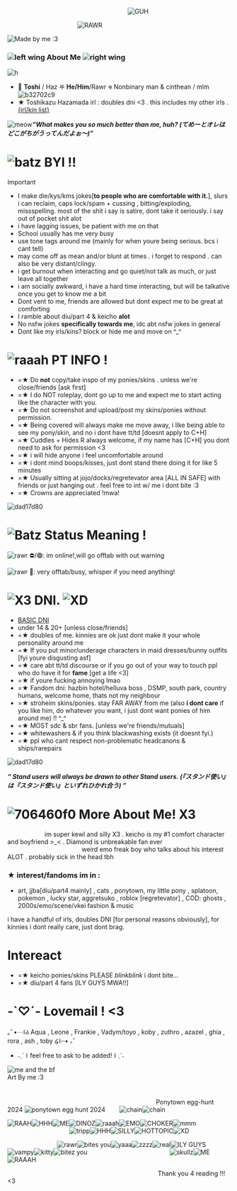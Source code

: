                                                                 ![GUH](https://rock.ju.mp/assets/images/gallery01/2c76af8f.png?v=f29541da)

            ![RAWR](https://64.media.tumblr.com/4cb467adf5421494a6c4929f7a6db8fd/166344cc9954bba2-e0/s540x810/727da5780341da9e1ec4a751d5960f55ac0604d6.gifv)

![Made by me :3](https://media.discordapp.net/attachments/1086954357091745812/1199661463057473577/Untitled394_20240124182423.png?ex=665e430d&is=665cf18d&hm=a0f3abe2f8cb124f70a4630a08da041dbf294f8c681f58aadf7ccd24f20b61e6&=&format=webp&quality=lossless&width=1025&height=342)
### ![left wing](https://cdn.discordapp.com/attachments/1086954357091745812/1199669554817802281/Untitled395_20240124185809.png?ex=665e4a96&is=665cf916&hm=6e04b26a25d12f01af873992e6824fa7a2ef23d37899379f00a81079011861b6&) About Me ![right wing](https://cdn.discordapp.com/attachments/1086954357091745812/1199669548375359609/Untitled395_20240124185806.png?ex=665e4a95&is=665cf915&hm=2a8e5f37e3b7248cf87106e206aa90bfee6839509a2ac02b2511233ed0cb8527&)
![h](https://ponytown.ju.mp/assets/images/gallery10/6c60ac99.gif?v=f5d952f9)
  - 🦴 **Toshi** / Haz  𖤐 **He/Him**/Rawr 𖦹 Nonbinary man & cinthean / mlm ![b32702c9](https://wilardo.crd.co/assets/images/gallery14/ec2291ee.gif?v=ee8a995d)
  - ★ Toshikazu Hazamada irl : doubles dni <3 . this includes my other irls . [{irl/kin list}](https://rentry.co/VampToshikazu)

![meow](https://static.jojowiki.com/images/thumb/d/d7/latest/20200305143107/Hazamada_personality.gif/250px-Hazamada_personality.gif)***“What makes you so much better than me, huh? (てめーとオレはどこがちがうってんだよぉ～)”***
# ![batz](https://rock.ju.mp/assets/images/gallery13/4fde9133.gif?v=f29541da) **BYI** !!
> [!IMPORTANT] 
> -  I make die/kys/kms jokes[**to people who are comfortable with it.**], slurs i can reclaim, caps lock/spam + cussing , bitting/exploding, missspelling. most of the shit i say is satire, dont take it seriously. i say out of pocket shit alot
> -  i have lagging issues, be patient with me on that
> -  School usually has me very busy
> -  use tone tags around me (mainly for when youre being serious. bcs i cant tell) 
> -  may come off as mean and/or blunt at times . i forget to respond . can also be very distant/clingy.
> -  i get burnout when interacting and go quiet/not talk as much, or just leave all together
> -  i am socially awkward, i have a hard time interacting, but will be talkative once you get to know me a bit
> -  Dont vent to me, friends are allowed but dont expect me to be great at comforting
> -  I ramble about diu/part 4 & keicho **alot**
> -  No nsfw jokes **specifically towards me**, idc abt nsfw jokes in general
> -  Dont like my irls/kins? block or hide me and move on ^_^

# ![raaah](https://rock.ju.mp/assets/images/gallery17/d2d652b5.png?v=f29541da) PT INFO !
- =★ Do **not** copy/take inspo of my ponies/skins . unless we're close/friends [ask first]
- =★ I do NOT roleplay, dont go up to me and expect me to start acting like the character with you.
- =★ Do not screenshot and upload/post my skins/ponies without permission.
- =★ Being covered will always make me move away, i like being able to see my pony/skin, and no i dont have tt/td [doesnt apply to C+H]
- =★ Cuddles + Hides R always welcome, if my name has [C+H] you dont need to ask for permission <3
- =★ i will hide anyone i feel uncomfortable around
- =★ i dont mind boops/kisses, just dont stand there doing it for like 5 minutes
- =★ Usually sitting at jojo/docks/regretevator area [ALL IN SAFE] with friends or just hanging out . feel free to int w/ me i dont bite :3
- =★ Crowns are appreciated !mwa!

![dad17d80](https://autism.crd.co/assets/images/gallery01/61387993.png?v=69d6a439)

# ![Batz](https://autism.crd.co/assets/images/gallery07/dcc63613.gif?v=69d6a439) Status Meaning !
![rawr](https://wilardo.crd.co/assets/images/gallery23/c06d76c0.gif?v=ee8a995d) ⛔/🟢: im online!,will go offtab with out warning 

![rawr](https://wilardo.crd.co/assets/images/gallery23/c06d76c0.gif?v=ee8a995d) 🌙: very offtab/busy, whisper if you need anything!


# ![X3](https://literature.crd.co/assets/images/gallery05/a227b58e.gif?v=0b76180b) DNI. ![XD](https://wilardo.crd.co/assets/images/gallery18/7726ea4c.png?v=ee8a995d)
- [BASIC DNI](https://dni-criteria.carrd.co/)
- under 14 & 20+ [unless close/friends]
- =★ doubles of me. kinnies are ok just dont make it your whole personality around me
- =★ If you put minor/underage characters in maid dresses/bunny outfits [fyi youre disgusting asf]
- =★ care abt tt/td discourse or if you go out of your way to touch ppl who do have it for **fame** [get a life <3]
- =★ if youre fucking annoying lmao
- =★ Fandom dni: hazbin hotel/helluva boss , DSMP, south park, country humans, welcome home, thats not my neighbour
- =★ stroheim skins/ponies. stay FAR AWAY from me (also **i dont care** if you like him, do whatever you want, i just dont want ponies of him around me) !! ^_^
- =★ MOST sdc & sbr fans. [unless we're friends/mutuals]
- =★ whitewashers & if you think blackwashing exists (it doesnt fyi.)
- =★ ppl who cant respect non-problematic headcanons & ships/rarepairs
  
![dad17d80](https://autism.crd.co/assets/images/gallery01/61387993.png?v=69d6a439)

***“	Stand users will always be drawn to other Stand users. (『スタンド使い』は『スタンド使い』といずれひかれ合う)	”***
# ![706460f0](https://literature.crd.co/assets/images/gallery05/46ec6a57.gif?v=0b76180b) More About Me! X3
      im super kewl and silly X3 . keicho is my #1 comfort character and boyfriend >_< . Diamond is unbreakable fan ever
            weird emo freak boy who talks about his interest ALOT . probably sick in the head tbh 

### ★ interest/fandoms im in :
- art, jjba[diu/part4 mainly] , cats , ponytown, my little pony , splatoon, pokemon , lucky star, aggretsuko , roblox [regretevator] , COD: ghosts , 2000s/emo/scene/vkei fashion & music

i have a handful of irls, doubles DNI [for personal reasons obviously], for kinnies i dont really care, just dont brag. 
# Intereact
- =★ keicho ponies/skins PLEASE *blinkblink* i dont bite... 
- =★ diu/part 4 fans [ILY GUYS MWA!!]

# -`♡´- Lovemail ! <3
｡ﾟ•┈꒰ა Aqua , Leone , Frankie , Vadym/toyo , koby , zuthro , azazel , ghia , rora , ash , toby ໒꒱┈•  ｡ﾟ
- ˗ˏˋ ꒰ feel free to ask to be added! ꒱ ˎˊ˗

 ![me and the bf](https://media.discordapp.net/attachments/1086954357091745812/1218376260028469360/Untitled394_20240316095200.png?ex=665e7350&is=665d21d0&hm=973b57ebe38883a07a0e068d6d7f4d8dc06147fb3de05a87a959cc62197a6fbd&=&format=webp&quality=lossless&width=1025&height=342)
                            Art By me :3 
#
                        Ponytown egg-hunt 2024
![ponytown egg hunt 2024](https://media.discordapp.net/attachments/1086954357091745812/1223953792291049482/Untitled444_20240331191453.png?ex=666048cc&is=665ef74c&hm=2fbd7c012a76c1fd7b1835e7240d2e03fdace2d088e35f29f32f297de99aa6dc&=&format=webp&quality=lossless&width=1025&height=241)
  ![chain](https://ponytown.ju.mp/assets/images/gallery10/be5cfdb8.gif?v=f5d952f9)![chain](https://ponytown.ju.mp/assets/images/gallery10/be5cfdb8.gif?v=f5d952f9)

![RAAH](https://64.media.tumblr.com/7a82699302d1d9aac8e7ed5a78c1f4f4/a4a715527ced9f74-d2/s100x200/0c9eceab71e563730bf7cd59c627c6e741958ba0.gifv)![HHH](https://paleking.carrd.co/assets/images/gallery01/0215978a.png?v26071698921061)![ME](https://paleking.carrd.co/assets/images/gallery03/0eda44e9.gif?v26071698921061)![DINOZ](https://paleking.carrd.co/assets/images/gallery09/f9d360b0.jpg?v26071698921061)![raaah](https://user-images.githubusercontent.com/117339244/209936637-d33f5bfc-fa63-450d-be07-28f8770da647.jpg)![EMO](https://wilardo.crd.co/assets/images/gallery11/f27a8ce7_original.jpg?v=b62e9456)![CHOKER](https://user-images.githubusercontent.com/117339244/212819803-303728af-870f-4cd1-af1f-8648a1256d61.png)![mmm](https://images-wixmp-ed30a86b8c4ca887773594c2.wixmp.com/f/e1ba8300-5b89-461a-ab89-d9af0bcaa30a/dcman6u-1e4f5a4d-6e1e-456c-bbad-f1f75a3ed2f3.png?token=eyJ0eXAiOiJKV1QiLCJhbGciOiJIUzI1NiJ9.eyJzdWIiOiJ1cm46YXBwOjdlMGQxODg5ODIyNjQzNzNhNWYwZDQxNWVhMGQyNmUwIiwiaXNzIjoidXJuOmFwcDo3ZTBkMTg4OTgyMjY0MzczYTVmMGQ0MTVlYTBkMjZlMCIsIm9iaiI6W1t7InBhdGgiOiJcL2ZcL2UxYmE4MzAwLTViODktNDYxYS1hYjg5LWQ5YWYwYmNhYTMwYVwvZGNtYW42dS0xZTRmNWE0ZC02ZTFlLTQ1NmMtYmJhZC1mMWY3NWEzZWQyZjMucG5nIn1dXSwiYXVkIjpbInVybjpzZXJ2aWNlOmZpbGUuZG93bmxvYWQiXX0.OCLHusKClCwh4NtEQRP45fU1J8pwPFD7Q-ZmAKwFmH0)
          ![tripp](https://gifcity.carrd.co/assets/images/gallery248/0b8a4273.png?v=ef10e8f3)![HHH](https://gifcity.carrd.co/assets/images/gallery59/64918deb.gif?v=ef10e8f3)![SILLY](https://gifcity.carrd.co/assets/images/gallery51/761ca4c2.png?v=ef10e8f3)![HOTTOPIC](https://gifcity.carrd.co/assets/images/gallery51/f36006ce.gif?v=ef10e8f3)![XD](https://gifcity.carrd.co/assets/images/gallery60/a6e71ca9.png?v=ef10e8f3)

        ![rawr](https://biscuit2.crd.co/assets/images/gallery49/1e5b009b.gif?v=dfc17534)![bites you](https://biscuit2.crd.co/assets/images/gallery49/21f18a95.gif?v=dfc17534)![yaaa](https://biscuit2.crd.co/assets/images/gallery49/576be01d.gif?v=dfc17534)![zzzz](https://gifcity.carrd.co/assets/images/gallery24/22fd8a91.gif?v=ef10e8f3)![real](https://gifcity.carrd.co/assets/images/gallery24/b9dbffbf.gif?v=ef10e8f3)![ILY GUYS](https://gifcity.carrd.co/assets/images/gallery14/9abd604f.gif?v=ef10e8f3)![vampy](https://gifcity.carrd.co/assets/images/gallery14/77e19876.gif?v=ef10e8f3)![kitty](https://gifcity.carrd.co/assets/images/gallery14/a2ab3737.gif?v=ef10e8f3)![bitez you](https://gifcity.carrd.co/assets/images/gallery14/f5d4f615.gif?v=ef10e8f3)
             ![skullz](https://gifcity.carrd.co/assets/images/gallery23/1646719d.gif?v=ef10e8f3)![ME](https://gifcity.carrd.co/assets/images/gallery23/37a9f40c.png?v=ef10e8f3)![RAAAH](https://gifcity.carrd.co/assets/images/gallery24/a65e4188.gif?v=ef10e8f3)

                         Thank you 4 reading !!! <3
